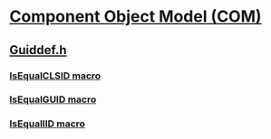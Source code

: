 # [Component Object Model (COM)](../_com/index.md)
## [Guiddef.h](index.md)
### [IsEqualCLSID macro](../guiddef/nf-guiddef-isequalclsid.md)
### [IsEqualGUID macro](../guiddef/nf-guiddef-isequalguid.md)
### [IsEqualIID macro](../guiddef/nf-guiddef-isequaliid.md)
